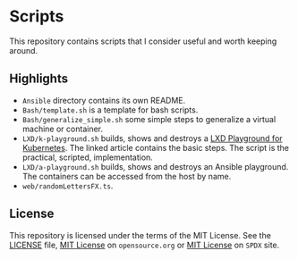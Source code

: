 # Scripts

This repository contains scripts that I consider useful and worth keeping around.

## Highlights

- `Ansible` directory contains its own README.
- `Bash/template.sh` is a template for bash scripts.
- `Bash/generalize_simple.sh` some simple steps to generalize a virtual machine or container.
- `LXD/k-playground.sh` builds, shows and destroys a [LXD Playground for Kubernetes](https://calinradoni.github.io/pages/230918-lxd-playground-for-k8s.html). The linked article contains the basic steps. The script is the practical, scripted, implementation.
- `LXD/a-playground.sh` builds, shows and destroys an Ansible playground. The containers can be accessed from the host by name.
- `web/randomLettersFX.ts`.

## License

This repository is licensed under the terms of the MIT License. See the [LICENSE](LICENSE) file, [MIT License](https://opensource.org/license/mit/)  on `opensource.org` or [MIT License](https://spdx.org/licenses/MIT.html) on `SPDX` site.
